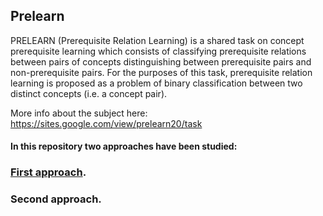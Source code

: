 ## Prelearn

PRELEARN (Prerequisite Relation Learning) is a shared task on concept prerequisite learning which consists of classifying prerequisite relations between pairs of concepts distinguishing between prerequisite pairs and non-prerequisite pairs. For the purposes of this task, prerequisite relation learning is proposed as a problem of binary classification between two distinct concepts (i.e. a concept pair). 

More info about the subject here: https://sites.google.com/view/prelearn20/task

#### In this repository two approaches have been studied:

### [First approach](https://github.com/LSparkzwz/Prelearn/blob/master/report/first_approach_report.md).
### Second approach.

